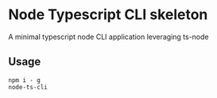 # Node Typescript CLI skeleton
A minimal typescript node CLI application leveraging ts-node

## Usage
```
npm i - g
node-ts-cli
```